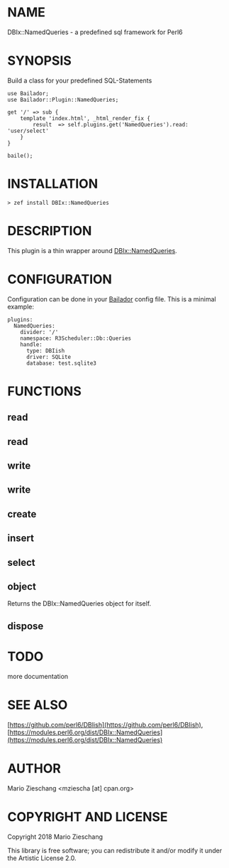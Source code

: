 NAME
====

DBIx::NamedQueries - a predefined sql framework for Perl6

SYNOPSIS
========

Build a class for your predefined SQL-Statements

    use Bailador;
    use Bailador::Plugin::NamedQueries;
     
    get '/' => sub {
        template 'index.html', _html_render_fix {
            result  => self.plugins.get('NamedQueries').read: 'user/select'
        }
    }

    baile();

INSTALLATION
============

    > zef install DBIx::NamedQueries

DESCRIPTION
===========

This plugin is a thin wrapper around [DBIx::NamedQueries](DBIx::NamedQueries).

CONFIGURATION
=============

Configuration can be done in your [Bailador](Bailador) config file. This is a minimal example:

    plugins:
      NamedQueries:
        divider: '/'
        namespace: R3Scheduler::Db::Queries
        handle:
          type: DBIish
          driver: SQLite
          database: test.sqlite3

FUNCTIONS
=========

read
----

read
----

write
-----

write
-----

create
------

insert
------

select
------

object
------

Returns the DBIx::NamedQueries object for itself.

dispose
-------

TODO
====

more documentation

SEE ALSO
========

[https://github.com/perl6/DBIish](https://github.com/perl6/DBIish), [https://modules.perl6.org/dist/DBIx::NamedQueries](https://modules.perl6.org/dist/DBIx::NamedQueries)

AUTHOR
======

Mario Zieschang <mziescha [at] cpan.org>

COPYRIGHT AND LICENSE
=====================

Copyright 2018 Mario Zieschang

This library is free software; you can redistribute it and/or modify it under the Artistic License 2.0.

